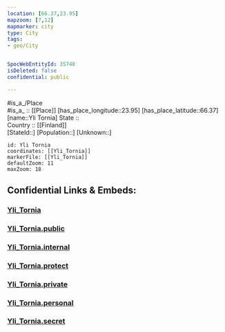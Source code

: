 ```yaml
---
location: [66.37,23.95] 
mapzoom: [7,12] 
mapmarker: city 
type: City
tags:
- geo/City


SpocWebEntityId: 35748
isDeleted: false
confidential: public

---
```

#is_a_/Place  
#is_a_ :: [[Place]] 
[has_place_longitude::23.95] 
[has_place_latitude::66.37] 
[name::Yli Tornia] 
State ::  
Country :: [[Finland]]  
[StateId::] 
[Population::] 
[Unknown::] 


```leaflet
id: Yli Tornia
coordinates: [[Yli_Tornia]] 
markerFile: [[Yli_Tornia]] 
defaultZoom: 11 
maxZoom: 18
```


## Confidential Links & Embeds: 

### [Yli_Tornia](/_Standards/Earth/Continent/Europe/Europe~North/Finland/Provinces~Finland/Lapland/City/Yli_Tornia.md) 

### [Yli_Tornia.public](/_public/Earth/Continent/Europe/Europe~North/Finland/Provinces~Finland/Lapland/City/Yli_Tornia.public.md) 

### [Yli_Tornia.internal](/_internal/Earth/Continent/Europe/Europe~North/Finland/Provinces~Finland/Lapland/City/Yli_Tornia.internal.md) 

### [Yli_Tornia.protect](/_protect/Earth/Continent/Europe/Europe~North/Finland/Provinces~Finland/Lapland/City/Yli_Tornia.protect.md) 

### [Yli_Tornia.private](/_private/Earth/Continent/Europe/Europe~North/Finland/Provinces~Finland/Lapland/City/Yli_Tornia.private.md) 

### [Yli_Tornia.personal](/_personal/Earth/Continent/Europe/Europe~North/Finland/Provinces~Finland/Lapland/City/Yli_Tornia.personal.md) 

### [Yli_Tornia.secret](/_secret/Earth/Continent/Europe/Europe~North/Finland/Provinces~Finland/Lapland/City/Yli_Tornia.secret.md)

